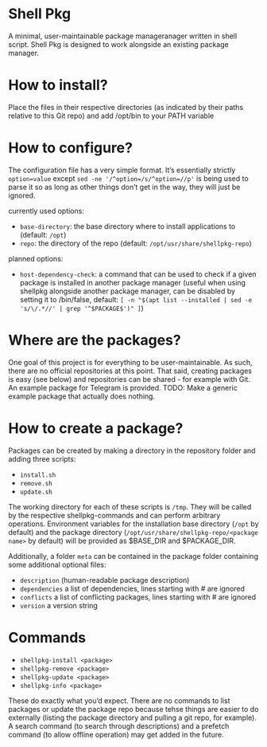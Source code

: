# Shell Pkg
A minimal, user-maintainable package manageranager written in shell script.
Shell Pkg is designed to work alongside an existing package manager.

# How to install?
Place the files in their respective directories (as indicated by their paths relative to this Git repo) and add /opt/bin to your PATH variable

# How to configure?
The configuration file has a very simple format. It’s essentially strictly `option=value` except `sed -ne '/^option=/s/^option=//p'` is being used to parse it so as long as other things don’t get in the way, they will just be ignored.

currently used options:
- `base-directory`: the base directory where to install applications to (default: `/opt`)
- `repo`: the directory of the repo (default: `/opt/usr/share/shellpkg-repo`)

planned options:
- `host-dependency-check`: a command that can be used to check if a given package is installed in another package manager (useful when using shellpkg alongside another package manager, can be disabled by setting it to /bin/false, default: `[ -n "$(apt list --installed | sed -e 's/\/.*//' | grep '^$PACKAGE$')" ]`)

# Where are the packages?
One goal of this project is for everything to be user-maintainable. As such, there are no official repositories at this point. That said, creating packages is easy (see below) and repositories can be shared - for example with Git. An example package for Telegram is provided.
TODO: Make a generic example package that actually does nothing.

# How to create a package?
Packages can be created by making a directory in the repository folder and adding three scripts:

- `install.sh`
- `remove.sh`
- `update.sh`

The working directory for each of these scripts is `/tmp`. They will be called by the respective shellpkg-commands and can perform arbitrary operations.
Environment variables for the installation base directory (`/opt` by default) and the package directory (`/opt/usr/share/shellpkg-repo/<package name>` by default) will be provided as $BASE_DIR and $PACKAGE_DIR.

Additionally, a folder `meta` can be contained in the package folder containing some additional optional files:

- `description` (human-readable package description)
- `dependencies` a list of dependencies, lines starting with # are ignored
- `conflicts` a list of conflicting packages, lines starting with # are ignored
- `version` a version string

# Commands

- `shellpkg-install <package>`
- `shellpkg-remove <package>`
- `shellpkg-update <package>`
- `shellpkg-info <package>`

These do exactly what you’d expect.
There are no commands to list packages or update the package repo because tehse things are easier to do externally (listing the package directory and pulling a git repo, for example).
A search command (to search through descriptions) and a prefetch command (to allow offline operation) may get added in the future.
